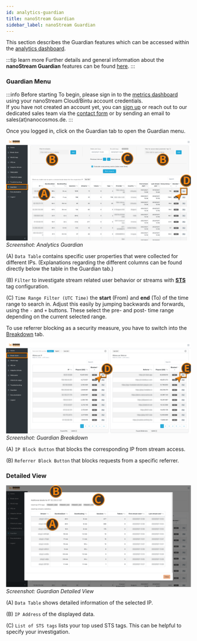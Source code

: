 ```yaml
---
id: analytics-guardian
title: nanoStream Guardian
sidebar_label: nanoStream Guardian
---
```


This section describes the Guardian features which can be accessed within the [analytics dashboard](https://metrics.nanocosmos.de).

:::tip learn more
Further details and general information about the **nanoStream Guardian** features can be found [here](./guardian).
:::

### Guardian Menu

:::info Before starting
To begin, please sign in to the [metrics dashboard](https://metrics.nanocosmos.de/login) using your nanoStream Cloud/Bintu account credentials. <br/>
If you have not created an account yet, you can [sign up](https://dashboard.nanostream.cloud/auth?signup) or reach out to our dedicated sales team via the [contact form](https://www.nanocosmos.de/contact) or by sending an email to sales(at)nanocosmos.de.
:::

Once you logged in, click on the Guardian tab to open the Guardian menu.

![Screenshot: Analytics Guardian](../assets/analytics/analytics-guardian.png)
*Screenshot: Analytics Guardian*

(A) `Data Table` contains specific user properties that were collected for different IPs. (Explanations regarding the different columns can be found directly below the table in the Guardian tab.)

(B) `Filter` to investigate stream related user behavior or streams with [**STS**](../nanoplayer/nanoplayer_feature_security_sts) tag configuration.

(C) `Time Range Filter (UTC Time)` the **start** (From) and **end** (To) of the time range to search in. Adjust this easily by jumping backwards and forwards, using the `-` and `+` buttons. These select the pre- and post- time range depending on the current selected range.

To use referrer blocking as a security measure, you have to switch into the [Breakdown](./analytics#breakdown) tab.

![Screenshot: Guardian Breakdown](../assets/analytics/analytics-guardian-referrer.png)
*Screenshot: Guardian Breakdown*

(A) `IP Block Button` that blocks the corresponding IP from stream access.

(B) `Referrer Block Button` that blocks requests from a specific referrer.

### Detailed View

![Screenshot: Guardian Detailed View](../assets/analytics/analytics-guardian-zoom.png)
*Screenshot: Guardian Detailed View*

(A) `Data Table` shows detailed information of the selected IP.

(B) `IP Address` of the displayed data.

(C) `List of STS tags` lists your top used STS tags. This can be helpful to specify your investigation.

